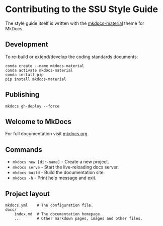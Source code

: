 # Contributing to the SSU Style Guide

The style guide itself is written with the [mkdocs-material](https://jamstackthemes.dev/demo/theme/mkdocs-material/) theme for MkDocs.

## Development
To re-build or extend/develop the coding standards documents:

    conda create --name mkdocs-material
    conda activate mkdocs-material
    conda install pip
    pip install mkdocs-material

## Publishing

    mkdocs gh-deploy --force

## Welcome to MkDocs

For full documentation visit [mkdocs.org](https://www.mkdocs.org).

## Commands

* `mkdocs new [dir-name]` - Create a new project.
* `mkdocs serve` - Start the live-reloading docs server.
* `mkdocs build` - Build the documentation site.
* `mkdocs -h` - Print help message and exit.

## Project layout

    mkdocs.yml    # The configuration file.
    docs/
        index.md  # The documentation homepage.
        ...       # Other markdown pages, images and other files.
